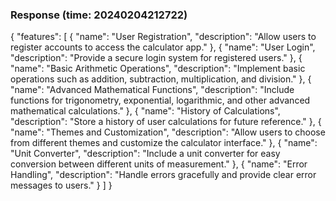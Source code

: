 ### Response (time: 20240204212722)

{
    "features": [
        {
            "name": "User Registration",
            "description": "Allow users to register accounts to access the calculator app."
        },
        {
            "name": "User Login",
            "description": "Provide a secure login system for registered users."
        },
        {
            "name": "Basic Arithmetic Operations",
            "description": "Implement basic operations such as addition, subtraction, multiplication, and division."
        },
        {
            "name": "Advanced Mathematical Functions",
            "description": "Include functions for trigonometry, exponential, logarithmic, and other advanced mathematical calculations."
        },
        {
            "name": "History of Calculations",
            "description": "Store a history of user calculations for future reference."
        },
        {
            "name": "Themes and Customization",
            "description": "Allow users to choose from different themes and customize the calculator interface."
        },
        {
            "name": "Unit Converter",
            "description": "Include a unit converter for easy conversion between different units of measurement."
        },
        {
            "name": "Error Handling",
            "description": "Handle errors gracefully and provide clear error messages to users."
        }
    ]
}